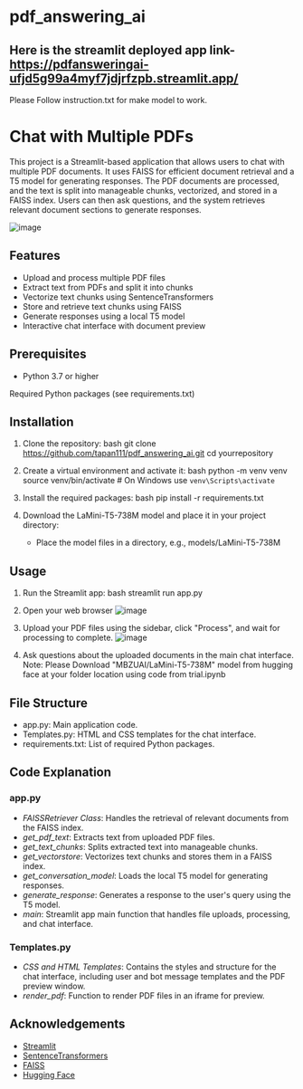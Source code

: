 # pdf_answering_ai
## Here is the streamlit deployed app link- https://pdfansweringai-ufjd5g99a4myf7jdjrfzpb.streamlit.app/
Please Follow instruction.txt for make model to work.
# Chat with Multiple PDFs

This project is a Streamlit-based application that allows users to chat with multiple PDF documents. It uses FAISS for efficient document retrieval and a T5 model for generating responses. The PDF documents are processed, and the text is split into manageable chunks, vectorized, and stored in a FAISS index. Users can then ask questions, and the system retrieves relevant document sections to generate responses.

![image](https://github.com/tapan111/pdf_answering_ai/assets/99003457/86311890-0799-4f90-9c76-41e5837a8001)


## Features

- Upload and process multiple PDF files
- Extract text from PDFs and split it into chunks
- Vectorize text chunks using SentenceTransformers
- Store and retrieve text chunks using FAISS
- Generate responses using a local T5 model
- Interactive chat interface with document preview

## Prerequisites

- Python 3.7 or higher

 Required Python packages (see requirements.txt)

## Installation

1. Clone the repository:
    bash
    git clone https://github.com/tapan111/pdf_answering_ai.git
    cd yourrepository
    

2. Create a virtual environment and activate it:
    bash
    python -m venv venv
    source venv/bin/activate  # On Windows use `venv\Scripts\activate`
    

3. Install the required packages:
    bash
    pip install -r requirements.txt
    

4. Download the LaMini-T5-738M model and place it in your project directory:
    - Place the model files in a directory, e.g., models/LaMini-T5-738M

## Usage

1. Run the Streamlit app:
    bash
    streamlit run app.py
    

2. Open your web browser
![image](https://github.com/tapan111/pdf_answering_ai/assets/99003457/4cffa772-e840-4ce4-a1a4-fa0101a9424e)



4. Upload your PDF files using the sidebar, click "Process", and wait for processing to complete.
 ![image](https://github.com/tapan111/pdf_answering_ai/assets/99003457/166e3bd3-0a14-476a-bf52-59ef0dfc20a7)



6. Ask questions about the uploaded documents in the main chat interface.
   Note: Please Download "MBZUAI/LaMini-T5-738M" model from hugging face at your folder location using code from trial.ipynb

## File Structure

- app.py: Main application code.
- Templates.py: HTML and CSS templates for the chat interface.
- requirements.txt: List of required Python packages.

## Code Explanation

### app.py

- *FAISSRetriever Class*: Handles the retrieval of relevant documents from the FAISS index.
- *get_pdf_text*: Extracts text from uploaded PDF files.
- *get_text_chunks*: Splits extracted text into manageable chunks.
- *get_vectorstore*: Vectorizes text chunks and stores them in a FAISS index.
- *get_conversation_model*: Loads the local T5 model for generating responses.
- *generate_response*: Generates a response to the user's query using the T5 model.
- *main*: Streamlit app main function that handles file uploads, processing, and chat interface.

### Templates.py

- *CSS and HTML Templates*: Contains the styles and structure for the chat interface, including user and bot message templates and the PDF preview window.
- *render_pdf*: Function to render PDF files in an iframe for preview.


## Acknowledgements

- [Streamlit](https://streamlit.io/)
- [SentenceTransformers](https://www.sbert.net/)
- [FAISS](https://faiss.ai/)
- [Hugging Face](https://huggingface.co/)


